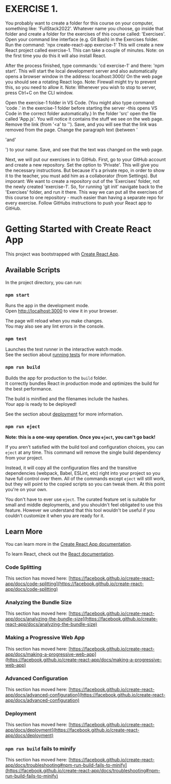 # EXERCISE 1.

You probably want to create a folder for this course on your computer, something like: 'FullStack2022'.
Whatever name you choose, go inside that folder and create a folder for the exercises of this course called: 'Exercises'.
Open your command line interface (e.g. Git Bash) in the Exercises folder.
Run the command: 'npx create-react-app exercise-1'
This will create a new React project called exercise-1. This can take a couple of minutes.
Note: on the first time you do this it will also install React.

After the process finished, type commands: 'cd exercise-1' and there: 'npm start'.
This will start the local development server and also automatically opens a browser window in the address: localhost:3000/
On the web page you should see a rotating React logo.
Note: Firewall might try to prevent this, so you need to allow it.
Note: Whenever you wish to stop to server, press Ctrl+C on the CLI window.

Open the exercise-1 folder in VS Code. (You might also type command: 'code .' in the exercise-1 folder before starting the server
-this opens VS Code in the correct folder automatically.)
In the folder 'src' open the file called 'App.js'. You will notice it contains the stuff we see on the web page.
Remove the link (from '<a' to '</a>'). Save, and you will see that the link was removed from the page.
Change the paragraph text (between '<p>'and'</p>') to your name. Save, and see that the text was changed on the web page.

Next, we will put our exercises in to GitHub.
First, go to your GitHub account and create a new repository. Set the option to 'Private'. This will give you the necessary instructions.
But because it's a private repo, in order to show it to the teacher, you must add him as a collaborator (from Settings).
But imporant: We want to create a repository out of the 'Exercises' folder, not the newly created 'exercise-1'.
So, for running 'git init' navigate back to the 'Exercises' folder, and run it there.
This way we can put all the exercises of this course to one repository - much easier than having a separate repo for every exercise.
Follow GitHubs instructions to push your React app to GitHub.



# Getting Started with Create React App

This project was bootstrapped with [Create React App](https://github.com/facebook/create-react-app).

## Available Scripts

In the project directory, you can run:

### `npm start`

Runs the app in the development mode.\
Open [http://localhost:3000](http://localhost:3000) to view it in your browser.

The page will reload when you make changes.\
You may also see any lint errors in the console.

### `npm test`

Launches the test runner in the interactive watch mode.\
See the section about [running tests](https://facebook.github.io/create-react-app/docs/running-tests) for more information.

### `npm run build`

Builds the app for production to the `build` folder.\
It correctly bundles React in production mode and optimizes the build for the best performance.

The build is minified and the filenames include the hashes.\
Your app is ready to be deployed!

See the section about [deployment](https://facebook.github.io/create-react-app/docs/deployment) for more information.

### `npm run eject`

**Note: this is a one-way operation. Once you `eject`, you can't go back!**

If you aren't satisfied with the build tool and configuration choices, you can `eject` at any time. This command will remove the single build dependency from your project.

Instead, it will copy all the configuration files and the transitive dependencies (webpack, Babel, ESLint, etc) right into your project so you have full control over them. All of the commands except `eject` will still work, but they will point to the copied scripts so you can tweak them. At this point you're on your own.

You don't have to ever use `eject`. The curated feature set is suitable for small and middle deployments, and you shouldn't feel obligated to use this feature. However we understand that this tool wouldn't be useful if you couldn't customize it when you are ready for it.

## Learn More

You can learn more in the [Create React App documentation](https://facebook.github.io/create-react-app/docs/getting-started).

To learn React, check out the [React documentation](https://reactjs.org/).

### Code Splitting

This section has moved here: [https://facebook.github.io/create-react-app/docs/code-splitting](https://facebook.github.io/create-react-app/docs/code-splitting)

### Analyzing the Bundle Size

This section has moved here: [https://facebook.github.io/create-react-app/docs/analyzing-the-bundle-size](https://facebook.github.io/create-react-app/docs/analyzing-the-bundle-size)

### Making a Progressive Web App

This section has moved here: [https://facebook.github.io/create-react-app/docs/making-a-progressive-web-app](https://facebook.github.io/create-react-app/docs/making-a-progressive-web-app)

### Advanced Configuration

This section has moved here: [https://facebook.github.io/create-react-app/docs/advanced-configuration](https://facebook.github.io/create-react-app/docs/advanced-configuration)

### Deployment

This section has moved here: [https://facebook.github.io/create-react-app/docs/deployment](https://facebook.github.io/create-react-app/docs/deployment)

### `npm run build` fails to minify

This section has moved here: [https://facebook.github.io/create-react-app/docs/troubleshooting#npm-run-build-fails-to-minify](https://facebook.github.io/create-react-app/docs/troubleshooting#npm-run-build-fails-to-minify)
